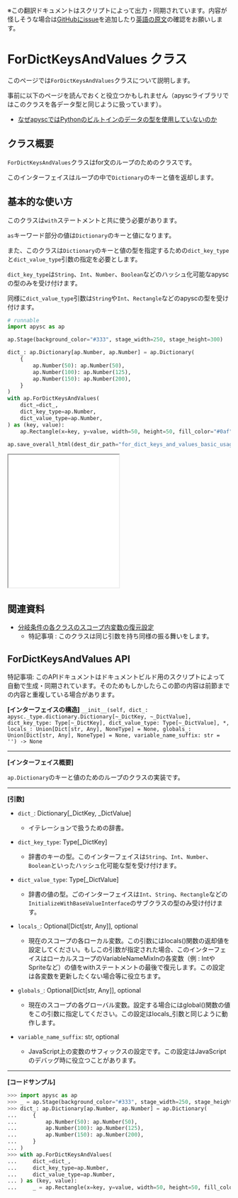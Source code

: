 <span class="inconspicuous-txt">※この翻訳ドキュメントはスクリプトによって出力・同期されています。内容が怪しそうな場合は<a href="https://github.com/simon-ritchie/apysc/issues" target="_blank">GitHubにissue</a>を追加したり[英語の原文](https://simon-ritchie.github.io/apysc/en/for_dict_keys_and_values.html)の確認をお願いします。</span>

# ForDictKeysAndValues クラス

このページでは`ForDictKeysAndValues`クラスについて説明します。

事前に以下のページを読んでおくと役立つかもしれません（apyscライブラリではこのクラスを各データ型と同じように扱っています）。

- [なぜapyscではPythonのビルトインのデータの型を使用していないのか](jp_why_apysc_doesnt_use_python_builtin_data_type.md)

## クラス概要

`ForDictKeysAndValues`クラスはfor文のループのためのクラスです。

このインターフェイスはループの中で`Dictionary`のキーと値を返却します。

## 基本的な使い方

このクラスは`with`ステートメントと共に使う必要があります。

`as`キーワード部分の値は`Dictionary`のキーと値になります。

また、このクラスは`Dictionary`のキーと値の型を指定するための`dict_key_type`と`dict_value_type`引数の指定を必要とします。

`dict_key_type`は`String`、`Int`、`Number`、`Boolean`などのハッシュ化可能なapyscの型のみを受け付けます。

同様に`dict_value_type`引数は`String`や`Int`、`Rectangle`などのapyscの型を受け付けます。

```py
# runnable
import apysc as ap

ap.Stage(background_color="#333", stage_width=250, stage_height=300)

dict_: ap.Dictionary[ap.Number, ap.Number] = ap.Dictionary(
    {
        ap.Number(50): ap.Number(50),
        ap.Number(100): ap.Number(125),
        ap.Number(150): ap.Number(200),
    }
)
with ap.ForDictKeysAndValues(
    dict_=dict_,
    dict_key_type=ap.Number,
    dict_value_type=ap.Number,
) as (key, value):
    ap.Rectangle(x=key, y=value, width=50, height=50, fill_color="#0af")

ap.save_overall_html(dest_dir_path="for_dict_keys_and_values_basic_usage_1/")
```

<iframe src="static/for_dict_keys_and_values_basic_usage_1/index.html" width="250" height="300"></iframe>

## 関連資料

- [分岐条件の各クラスのスコープ内変数の復元設定](jp_branch_instruction_variables_reverting_setting.md)
  - 特記事項 : このクラスは同じ引数を持ち同様の振る舞いをします。

## ForDictKeysAndValues API

<span class="inconspicuous-txt">特記事項: このAPIドキュメントはドキュメントビルド用のスクリプトによって自動で生成・同期されています。そのためもしかしたらこの節の内容は前節までの内容と重複している場合があります。</span>

**[インターフェイスの構造]** `__init__(self, dict_: apysc._type.dictionary.Dictionary[~_DictKey, ~_DictValue], dict_key_type: Type[~_DictKey], dict_value_type: Type[~_DictValue], *, locals_: Union[Dict[str, Any], NoneType] = None, globals_: Union[Dict[str, Any], NoneType] = None, variable_name_suffix: str = '') -> None`<hr>

**[インターフェイス概要]**

`ap.Dictionary`のキーと値のためのループのクラスの実装です。<hr>

**[引数]**

- `dict_`: Dictionary[_DictKey, _DictValue]
  - イテレーションで扱うための辞書。

- `dict_key_type`: Type[_DictKey]
  - 辞書のキーの型。このインターフェイスは`String`、`Int`、`Number`、`Boolean`といったハッシュ化可能な型を受け付けます。

- `dict_value_type`: Type[_DictValue]
  - 辞書の値の型。ごのインターフェイスは`Int`、`String`、`Rectangle`などの`InitializeWithBaseValueInterface`のサブクラスの型のみ受け付けます。

- `locals_`: Optional[Dict[str, Any]], optional
  - 現在のスコープの各ローカル変数。この引数にはlocals()関数の返却値を設定してください。もしこの引数が指定された場合、このインターフェイスはローカルスコープのVariableNameMixInの各変数（例 : IntやSpriteなど）の値をwithステートメントの最後で復元します。この設定は各変数を更新したくない場合等に役立ちます。

- `globals_`: Optional[Dict[str, Any]], optional
  - 現在のスコープの各グローバル変数。設定する場合にはglobal()関数の値をこの引数に指定してください。この設定はlocals_引数と同じように動作します。

- `variable_name_suffix`: str, optional
  - JavaScript上の変数のサフィックスの設定です。この設定はJavaScriptのデバッグ時に役立つことがあります。

<hr>

**[コードサンプル]**

```py
>>> import apysc as ap
>>> _ = ap.Stage(background_color="#333", stage_width=250, stage_height=300)
>>> dict_: ap.Dictionary[ap.Number, ap.Number] = ap.Dictionary(
...     {
...         ap.Number(50): ap.Number(50),
...         ap.Number(100): ap.Number(125),
...         ap.Number(150): ap.Number(200),
...     }
... )
>>> with ap.ForDictKeysAndValues(
...     dict_=dict_,
...     dict_key_type=ap.Number,
...     dict_value_type=ap.Number,
... ) as (key, value):
...     _ = ap.Rectangle(x=key, y=value, width=50, height=50, fill_color="#0af")
```
